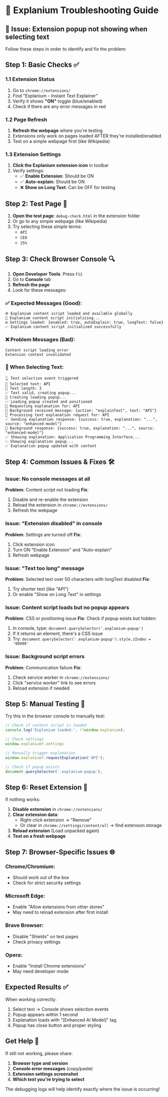 # 🔧 Explanium Troubleshooting Guide

## 🚨 Issue: Extension popup not showing when selecting text

Follow these steps in order to identify and fix the problem:

## Step 1: Basic Checks ✅

### 1.1 Extension Status
1. Go to `chrome://extensions/`
2. Find "Explanium - Instant Text Explainer"
3. Verify it shows **"ON"** toggle (blue/enabled)
4. Check if there are any error messages in red

### 1.2 Page Refresh
1. **Refresh the webpage** where you're testing
2. Extensions only work on pages loaded AFTER they're installed/enabled
3. Test on a simple webpage first (like Wikipedia)

### 1.3 Extension Settings
1. **Click the Explanium extension icon** in toolbar
2. Verify settings:
   - ✅ **Enable Extension**: Should be ON
   - ✅ **Auto-explain**: Should be ON
   - ❌ **Show on Long Text**: Can be OFF for testing

## Step 2: Test Page 🧪

1. **Open the test page**: `debug-check.html` in the extension folder
2. Or go to any simple webpage (like Wikipedia)
3. Try selecting these simple terms:
   - `API`
   - `CEO`
   - `25%`

## Step 3: Check Browser Console 🔍

1. **Open Developer Tools**: Press `F12`
2. Go to **Console** tab
3. **Refresh the page**
4. Look for these messages:

### ✅ Expected Messages (Good):
```
🌐 Explanium content script loaded and available globally
🚀 Explanium content script initializing...
⚙️ Settings loaded: {enabled: true, autoExplain: true, longText: false}
✅ Explanium content script initialized successfully
```

### ❌ Problem Messages (Bad):
```
Content script loading error
Extension context invalidated
```

### 🧪 When Selecting Text:
```
👆 Text selection event triggered
📝 Selected text: API
📏 Text length: 3
✅ Text valid, creating popup...
🔄 Creating loading popup...
✅ Loading popup created and positioned
🤖 Requesting explanation for: API
📨 Background received message: {action: "explainText", text: "API"}
🤖 Processing text explanation request for: API
✅ Sending explanation response: {success: true, explanation: "...", source: "enhanced-model"}
📡 Background response: {success: true, explanation: "...", source: "enhanced-model"}
✅ Showing explanation: Application Programming Interface...
💡 Showing explanation popup...
✅ Explanation popup updated with content
```

## Step 4: Common Issues & Fixes 🛠️

### Issue: No console messages at all
**Problem**: Content script not loading
**Fix**: 
1. Disable and re-enable the extension
2. Reload the extension in `chrome://extensions/`
3. Refresh the webpage

### Issue: "Extension disabled" in console
**Problem**: Settings are turned off
**Fix**:
1. Click extension icon
2. Turn ON "Enable Extension" and "Auto-explain"
3. Refresh webpage

### Issue: "Text too long" message
**Problem**: Selected text over 50 characters with longText disabled
**Fix**:
1. Try shorter text (like "API")
2. Or enable "Show on Long Text" in settings

### Issue: Content script loads but no popup appears
**Problem**: CSS or positioning issue
**Fix**: Check if popup exists but hidden:
1. In console, type: `document.querySelector('.explanium-popup')`
2. If it returns an element, there's a CSS issue
3. Try: `document.querySelector('.explanium-popup').style.zIndex = '99999'`

### Issue: Background script errors
**Problem**: Communication failure
**Fix**:
1. Check service worker in `chrome://extensions/`
2. Click "service worker" link to see errors
3. Reload extension if needed

## Step 5: Manual Testing 🧪

Try this in the browser console to manually test:

```javascript
// Check if content script is loaded
console.log('Explanium loaded:', !!window.explanium);

// Check settings
window.explanium?.settings

// Manually trigger explanation
window.explanium?.requestExplanation('API');

// Check if popup exists
document.querySelector('.explanium-popup');
```

## Step 6: Reset Extension 🔄

If nothing works:

1. **Disable extension** in `chrome://extensions/`
2. **Clear extension data**:
   - Right-click extension → "Remove"
   - Or clear in `chrome://settings/content/all` → find extension storage
3. **Reload extension** (Load unpacked again)
4. **Test on a fresh webpage**

## Step 7: Browser-Specific Issues 🌐

### Chrome/Chromium:
- Should work out of the box
- Check for strict security settings

### Microsoft Edge:
- Enable "Allow extensions from other stores"
- May need to reload extension after first install

### Brave Browser:
- Disable "Shields" on test pages
- Check privacy settings

### Opera:
- Enable "Install Chrome extensions"
- May need developer mode

## Expected Results ✅

When working correctly:
1. Select text → Console shows selection events
2. Popup appears within 1 second
3. Explanation loads with "[Enhanced AI Model]" tag
4. Popup has close button and proper styling

## Get Help 💬

If still not working, please share:
1. **Browser type and version**
2. **Console error messages** (copy/paste)
3. **Extension settings screenshot**
4. **Which text you're trying to select**

The debugging logs will help identify exactly where the issue is occurring! 